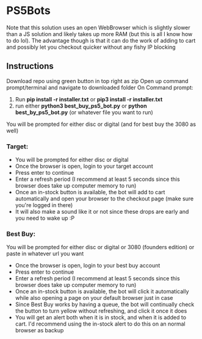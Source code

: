 # PS5Bots

Note that this solution uses an open WebBrowser which is slightly slower than a JS solution and likely takes up more RAM (but this is all I know how to do lol). The advantage though is that it can do the work of adding to cart and possibly let you checkout quicker without any fishy IP blocking

## Instructions

Download repo using green button in top right as zip
Open up command prompt/terminal and navigate to downloaded folder
On Command prompt:

1. Run **pip install -r installer.txt** or **pip3 install -r installer.txt**
2. run either **python3 best_buy_ps5_bot.py** or **python best_by_ps5_bot.py** (or whatever file you want to run)

You will be prompted for either disc or digital (and for best buy the 3080 as well)

### Target:

* You will be prompted for either disc or digital
* Once the browser is open, login to your target account
* Press enter to continue
* Enter a refresh period (I recommend at least 5 seconds since this browser does take up computer memory to run)
* Once an in-stock button is available, the bot will add to cart automatically and open your browser to the checkout page (make sure you're logged in there)
* It will also make a sound like it or not since these drops are early and you need to wake up :P

### Best Buy:
 You will be prompted for either disc or digital or 3080 (founders edition) or paste in whatever url you want
* Once the browser is open, login to your best buy account
* Press enter to continue
* Enter a refresh period (I recommend at least 5 seconds since this browser does take up computer memory to run)
* Once an in-stock button is available, the bot will click it automatically while also opening a page on your default browser just in case
* Since Best Buy works by having a queue, the bot will continually check the button to turn yellow without refreshing, and click it once it does
* You will get an alert both when it is in stock, and when it is added to cart. I'd recommend using the in-stock alert to do this on an normal browser as backup


